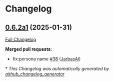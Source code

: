 # Changelog

## [0.6.2a1](https://github.com/OpenVoiceOS/ovos-persona/tree/0.6.2a1) (2025-01-31)

[Full Changelog](https://github.com/OpenVoiceOS/ovos-persona/compare/0.6.1...0.6.2a1)

**Merged pull requests:**

- fix:persona name [\#38](https://github.com/OpenVoiceOS/ovos-persona/pull/38) ([JarbasAl](https://github.com/JarbasAl))



\* *This Changelog was automatically generated by [github_changelog_generator](https://github.com/github-changelog-generator/github-changelog-generator)*
